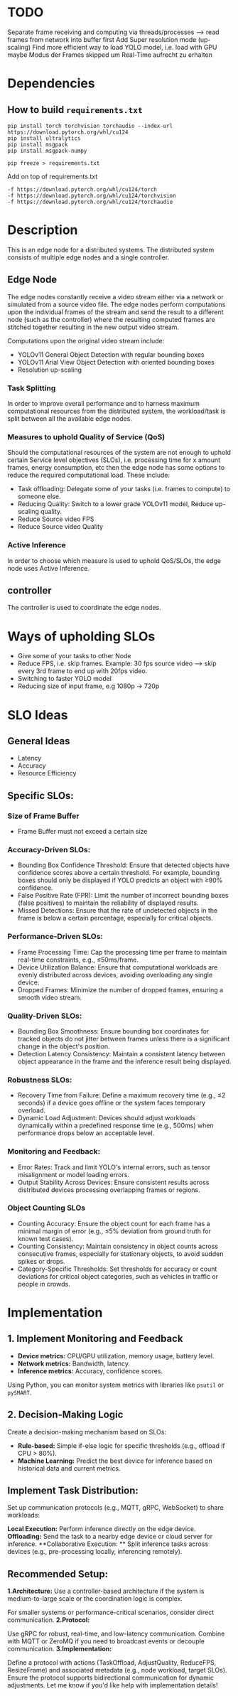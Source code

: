 # TODO
Separate frame receiving and computing via threads/processes --> read frames from network into buffer first
Add Super resolution mode (up-scaling)
Find more efficient way to load YOLO model, i.e. load with GPU maybe
Modus der Frames skipped um Real-Time aufrecht zu erhalten

# Dependencies
## How to build `requirements.txt`
```pip
pip install torch torchvision torchaudio --index-url https://download.pytorch.org/whl/cu124
pip install ultralytics
pip install msgpack
pip install msgpack-numpy

pip freeze > requirements.txt
```

Add on top of requirements.txt
```
-f https://download.pytorch.org/whl/cu124/torch
-f https://download.pytorch.org/whl/cu124/torchvision
-f https://download.pytorch.org/whl/cu124/torchaudio
```

# Description
This is an edge node for a distributed systems. The distributed system consists of multiple edge nodes and a single controller.

## Edge Node
The edge nodes constantly receive a video stream either via a network or simulated from a source video file. The edge nodes 
perform computations upon the individual frames of the stream and send the result to a different node (such as the controller) where the 
resulting computed frames are stitched together resulting in the new output video stream.

Computations upon the original video stream include:
- YOLOv11 General Object Detection with regular bounding boxes
- YOLOv11 Arial View Object Detection with oriented bounding boxes
- Resolution up-scaling

### Task Splitting
In order to improve overall performance and to harness maximum computational resources from the distributed system, the 
workload/task is split between all the available edge nodes. 

### Measures to uphold Quality of Service (QoS)
Should the computational resources of the system are not enough to uphold certain Service level objectives (SLOs), 
i.e. processing time for x amount frames, energy consumption, etc then the edge node has some options to reduce the 
required computational load. These include:

- Task offloading: Delegate some of your tasks (i.e. frames to compute) to someone else.
- Reducing Quality: Switch to a lower grade YOLOv11 model, Reduce up-scaling quality.
- Reduce Source video FPS
- Reduce Source video Quality

### Active Inference
In order to choose which measure is used to uphold QoS/SLOs, the edge node uses Active Inference. 

## controller
The controller is used to coordinate the edge nodes. 


# Ways of upholding SLOs
- Give some of your tasks to other Node
- Reduce FPS, i.e. skip frames. Example: 30 fps source video --> skip every 3rd frame to end up with 20fps video.
- Switching to faster YOLO model
- Reducing size of input frame, e.g 1080p -> 720p

# SLO Ideas
## General Ideas
- Latency
- Accuracy
- Resource Efficiency

## Specific SLOs:
### Size of Frame Buffer
- Frame Buffer must not exceed a certain size
### Accuracy-Driven SLOs:
- Bounding Box Confidence Threshold: Ensure that detected objects have confidence scores above a certain threshold. For example, bounding boxes should only be displayed if YOLO predicts an object with ≥90% confidence.
- False Positive Rate (FPR): Limit the number of incorrect bounding boxes (false positives) to maintain the reliability of displayed results.
- Missed Detections: Ensure that the rate of undetected objects in the frame is below a certain percentage, especially for critical objects.
### Performance-Driven SLOs:
- Frame Processing Time: Cap the processing time per frame to maintain real-time constraints, e.g., ≤50ms/frame.
- Device Utilization Balance: Ensure that computational workloads are evenly distributed across devices, avoiding overloading any single device.
- Dropped Frames: Minimize the number of dropped frames, ensuring a smooth video stream.
### Quality-Driven SLOs:
- Bounding Box Smoothness: Ensure bounding box coordinates for tracked objects do not jitter between frames unless there is a significant change in the object's position.
- Detection Latency Consistency: Maintain a consistent latency between object appearance in the frame and the inference result being displayed.
### Robustness SLOs:
- Recovery Time from Failure: Define a maximum recovery time (e.g., ≤2 seconds) if a device goes offline or the system faces temporary overload.
- Dynamic Load Adjustment: Devices should adjust workloads dynamically within a predefined response time (e.g., 500ms) when performance drops below an acceptable level.
### Monitoring and Feedback:
- Error Rates: Track and limit YOLO's internal errors, such as tensor misalignment or model loading errors.
- Output Stability Across Devices: Ensure consistent results across distributed devices processing overlapping frames or regions.
### Object Counting SLOs
- Counting Accuracy: Ensure the object count for each frame has a minimal margin of error (e.g., ≤5% deviation from ground truth for known test cases).
- Counting Consistency: Maintain consistency in object counts across consecutive frames, especially for stationary objects, to avoid sudden spikes or drops.
- Category-Specific Thresholds: Set thresholds for accuracy or count deviations for critical object categories, such as vehicles in traffic or people in crowds.

# Implementation
## 1. Implement Monitoring and Feedback
- **Device metrics:** CPU/GPU utilization, memory usage, battery level.
- **Network metrics:** Bandwidth, latency.
- **Inference metrics:**  Accuracy, confidence scores.

Using Python, you can monitor system metrics with libraries like `psutil` or `pySMART`.
## 2. Decision-Making Logic
Create a decision-making mechanism based on SLOs:

- **Rule-based:** Simple if-else logic for specific thresholds (e.g., offload if CPU > 80%).
- **Machine Learning:**  Predict the best device for inference based on historical data and current metrics.

## Implement Task Distribution:
Set up communication protocols (e.g., MQTT, gRPC, WebSocket) to share workloads:

**Local Execution:**  Perform inference directly on the edge device.
**Offloading:**  Send the task to a nearby edge device or cloud server for inference.
**Collaborative Execution: ** Split inference tasks across devices (e.g., pre-processing locally, inferencing remotely).

## Recommended Setup:
**1.Architecture:** Use a controller-based architecture if the system is medium-to-large scale or the coordination logic is complex.

For smaller systems or performance-critical scenarios, consider direct communication.
**2.Protocol:**

Use gRPC for robust, real-time, and low-latency communication.
Combine with MQTT or ZeroMQ if you need to broadcast events or decouple communication.
**3.Implementation:**

Define a protocol with actions (TaskOffload, AdjustQuality, ReduceFPS, ResizeFrame) and associated metadata (e.g., node workload, target SLOs).
Ensure the protocol supports bidirectional communication for dynamic adjustments.
Let me know if you'd like help with implementation details!
